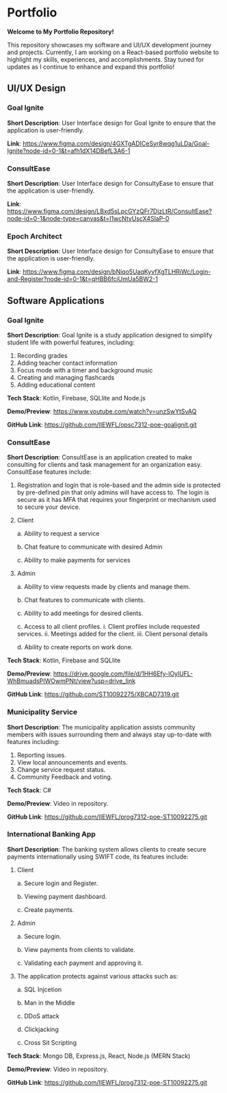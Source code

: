 # Portfolio 
**Welcome to My Portfolio Repository!**

This repository showcases my software and UI/UX development journey and projects. Currently, I am working on a React-based portfolio website to highlight my skills, experiences, and accomplishments. Stay tuned for updates as I continue to enhance and expand this portfolio!

## UI/UX Design

### Goal Ignite 
**Short Description**: User Interface design for Goal Ignite to ensure that the application is user-friendly.

**Link**: https://www.figma.com/design/4GXTgADICeSyr8wqg1uLDa/Goal-Ignite?node-id=0-1&t=afh1dX14DBefL3A6-1

### ConsultEase
**Short Description**: User Interface design for ConsultyEase to ensure that the application is user-friendly.

**Link**: https://www.figma.com/design/LBxd5sLpcGYzQFr7DizLtR/ConsultEase?node-id=0-1&node-type=canvas&t=I1wcNtvUscX4SlaP-0

### Epoch Architect
**Short Description**: User Interface design for ConsultyEase to ensure that the application is user-friendly.

**Link**: https://www.figma.com/design/bNiqo5UaqKyvfXgTLHRiWc/Login-and-Register?node-id=0-1&t=qHBB6fciUmUa5BW2-1
   
## Software Applications

### Goal Ignite
**Short Description**: Goal Ignite is a study application designed to simplify student life with powerful features, including:
1. Recording grades
2. Adding teacher contact information
3. Focus mode with a timer and background music
4. Creating and managing flashcards
5. Adding educational content

**Tech Stack**: Kotlin, Firebase, SQLlite and Node.js

**Demo/Preview**: https://www.youtube.com/watch?v=unzSwYtSvAQ

**GitHub Link**: https://github.com/IIEWFL/opsc7312-poe-goalignit.git 

### ConsultEase
**Short Description**: ConsultEase is an application created to make consulting for clients and task management for an organization easy. ConsultEase features include:
1. Registration and login that is role-based and the admin side is protected by pre-defined pin that only admins will have access to. The login is secure as it has MFA that requires your fingerprint or mechanism used to secure your device.
2. Client

   a. Ability to request a service

   b. Chat feature to communicate with desired Admin

   c. Ability to make payments for services

4. Admin

   a. Ability to view requests made by clients and manage them.

   b. Chat features to communicate with clients.

   c. Ability to add meetings for desired clients.

   c. Access to all client profiles.
     i. Client profiles include requested services.
     ii. Meetings added for the client.
     iii. Client personal details

   d. Ability to create reports on work done.

**Tech Stack**: Kotlin, Firebase and SQLlite

**Demo/Preview**: https://drive.google.com/file/d/1HH6Efy-lOylUFL-WhBmuadsPIWOwmPNt/view?usp=drive_link 

**GitHub Link**: https://github.com/ST10092275/XBCAD7319.git

### Municipality Service
**Short Description**: The municipality application assists community members with issues surrounding them and always stay up-to-date with features including:
1. Reporting issues.
2. View local announcements and events.
3. Change service request status.
4. Community Feedback and voting.

**Tech Stack**: C#

**Demo/Preview**: Video in repository.

**GitHub Link**: https://github.com/IIEWFL/prog7312-poe-ST10092275.git

### International Banking App
**Short Description**: The banking system allows clients to create secure payments internationally using SWIFT code, its features include:
1. Client
   
   a. Secure login and Register.
   
   b. Viewing payment dashboard.

   c. Create payments.
   
2. Admin

   a. Secure login.

   b. View payments from clients to validate.

   c. Validating each payment and approving it.
   
3. The application protects against various attacks such as:
   
   a. SQL Injcetion

   b. Man in the Middle

   c. DDoS attack

   d. Clickjacking

   c. Cross Sit Scripting
   
**Tech Stack**: Mongo DB, Express.js, React, Node.js (MERN Stack)

**Demo/Preview**: Video in repository.

**GitHub Link**: https://github.com/IIEWFL/prog7312-poe-ST10092275.git
